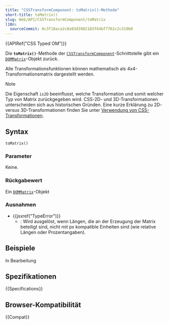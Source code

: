 ```yaml
---
title: "CSSTransformComponent: toMatrix()-Methode"
short-title: toMatrix()
slug: Web/API/CSSTransformComponent/toMatrix
l10n:
  sourceCommit: 0c3f18aca2c8a93d3982183f64bf7762c2c310b0
---
```


{{APIRef("CSS Typed OM")}}

Die **`toMatrix()`**-Methode der [`CSSTransformComponent`](/de/docs/Web/API/CSSTransformComponent)-Schnittstelle gibt ein [`DOMMatrix`](/de/docs/Web/API/DOMMatrix)-Objekt zurück.

Alle Transformationsfunktionen können mathematisch als 4x4-Transformationsmatrix dargestellt werden.

> [!NOTE]
> Die Eigenschaft `is2D` beeinflusst, welche Transformation und somit welcher Typ von Matrix zurückgegeben wird. CSS-2D- und 3D-Transformationen unterscheiden sich aus historischen Gründen. Eine kurze Erklärung zu 2D- versus 3D-Transformationen finden Sie unter [Verwendung von CSS-Transformationen](/de/docs/Web/CSS/CSS_transforms/Using_CSS_transforms).

## Syntax

```js-nolint
toMatrix()
```

### Parameter

Keine.

### Rückgabewert

Ein [`DOMMatrix`](/de/docs/Web/API/DOMMatrix)-Objekt

### Ausnahmen

- {{jsxref("TypeError")}}
  - : Wird ausgelöst, wenn Längen, die an der Erzeugung der Matrix beteiligt sind, nicht mit px kompatible Einheiten sind (wie relative Längen oder Prozentangaben).

## Beispiele

In Bearbeitung

## Spezifikationen

{{Specifications}}

## Browser-Kompatibilität

{{Compat}}
